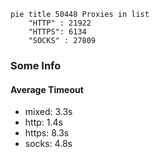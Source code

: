 
```mermaid
pie title 50448 Proxies in list
    "HTTP" : 21922
    "HTTPS": 6134
    "SOCKS" : 27809
```

### Some Info
#### Average Timeout

- mixed: 3.3s
- http: 1.4s
- https: 8.3s
- socks: 4.8s